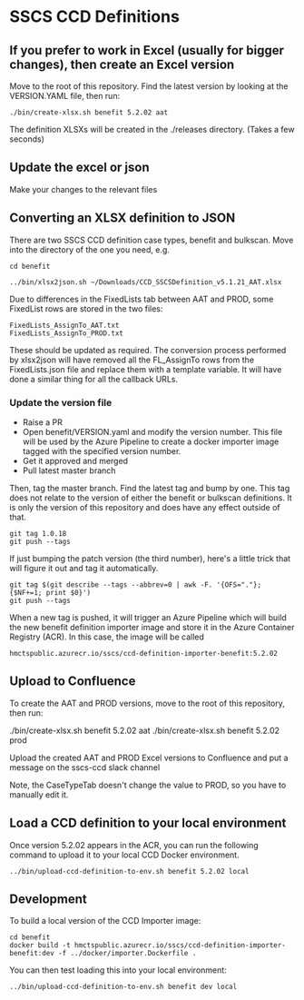 # SSCS CCD Definitions

## If you prefer to work in Excel (usually for bigger changes), then create an Excel version

Move to the root of this repository. Find the latest version by looking at the VERSION.YAML file, then run:

    ./bin/create-xlsx.sh benefit 5.2.02 aat

The definition XLSXs will be created in the ./releases directory. (Takes a few seconds)

## Update the excel or json

Make your changes to the relevant files

## Converting an XLSX definition to JSON

There are two SSCS CCD definition case types, benefit and bulkscan. Move into the directory of the one you need, e.g.

    cd benefit

    ../bin/xlsx2json.sh ~/Downloads/CCD_SSCSDefinition_v5.1.21_AAT.xlsx

Due to differences in the FixedLists tab between AAT and PROD, some FixedList rows are stored in the two files:

    FixedLists_AssignTo_AAT.txt
    FixedLists_AssignTo_PROD.txt

These should be updated as required. The conversion process performed by xlsx2json will have removed all the FL_AssignTo rows from the FixedLists.json file
and replace them with a template variable. It will have done a similar thing for all the callback URLs.

### Update the version file
    
* Raise a PR
* Open benefit/VERSION.yaml and modify the version number. This file will be used by the Azure Pipeline to create a docker importer image tagged with the specified version number.
* Get it approved and merged
* Pull latest master branch

Then, tag the master branch. Find the latest tag and bump by one. This tag does not relate to the version of either the benefit or bulkscan definitions. It is only the version
of this repository and does have any effect outside of that.

    git tag 1.0.18
    git push --tags
    
If just bumping the patch version (the third number), here's a little trick that will figure it out and tag it automatically.

    git tag $(git describe --tags --abbrev=0 | awk -F. '{OFS="."}; {$NF+=1; print $0}')
    git push --tags
    
When a new tag is pushed, it will trigger an Azure Pipeline which will build the new benefit definition importer image and store it in the Azure Container Registry (ACR). In this case, the image will be called

    hmctspublic.azurecr.io/sscs/ccd-definition-importer-benefit:5.2.02

## Upload to Confluence

To create the AAT and PROD versions, move to the root of this repository, then run:

./bin/create-xlsx.sh benefit 5.2.02 aat
./bin/create-xlsx.sh benefit 5.2.02 prod

Upload the created AAT and PROD Excel versions to Confluence and put a message on the sscs-ccd slack channel

Note, the CaseTypeTab doesn't change the value to PROD, so you have to manually edit it.

## Load a CCD definition to your local environment

Once version 5.2.02 appears in the ACR, you can run the following command to upload it to your local CCD Docker environment.

    ../bin/upload-ccd-definition-to-env.sh benefit 5.2.02 local
    
## Development

To build a local version of the CCD Importer image:

    cd benefit
    docker build -t hmctspublic.azurecr.io/sscs/ccd-definition-importer-benefit:dev -f ../docker/importer.Dockerfile .
    
You can then test loading this into your local environment:

    ../bin/upload-ccd-definition-to-env.sh benefit dev local


